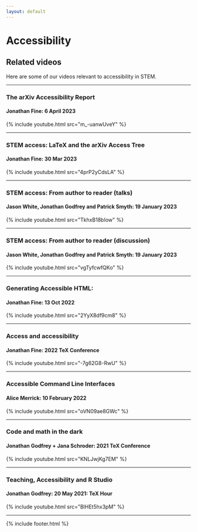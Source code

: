 ```yaml
---
layout: default
---
```


# Accessibility


## Related videos

Here are some of our videos relevant to accessibility in STEM.

---
### The arXiv Accessibility Report
#### Jonathan Fine: 6 April 2023

{% include youtube.html src="m_-uanwUveY" %}

---
### STEM access: LaTeX and the arXiv Access Tree
#### Jonathan Fine: 30 Mar 2023

{% include youtube.html src="4prP2yCdsLA" %}

---
### STEM access: From author to reader (talks)
#### Jason White, Jonathan Godfrey and Patrick Smyth: 19 January 2023

{% include youtube.html src="TkhxB18bIow" %}

---

### STEM access: From author to reader (discussion)
#### Jason White, Jonathan Godfrey and Patrick Smyth: 19 January 2023

{% include youtube.html src="vgTyfcwfQKo" %}

---
### Generating Accessible HTML:
#### Jonathan Fine: 13 Oct 2022

{% include youtube.html src="2YyX8df9cm8" %}

---

### Access and accessibility
#### Jonathan Fine: 2022 TeX Conference

{% include youtube.html src="-7g62G8-RwU" %}

---

### Accessible Command Line Interfaces
#### Alice Merrick: 10 February 2022

{% include youtube.html src="oVN09ae8GWc" %}

---

### Code and math in the dark

#### Jonathan Godfrey + Jana Schroder: 2021 TeX Conference

{% include youtube.html src="KNLJwjKg7EM" %}

---

###  Teaching, Accessibility and R Studio
#### Jonathan Godfrey: 20 May 2021: TeX Hour

{% include youtube.html src="BlHEt5hx3pM" %}

---

{% include footer.html %}
